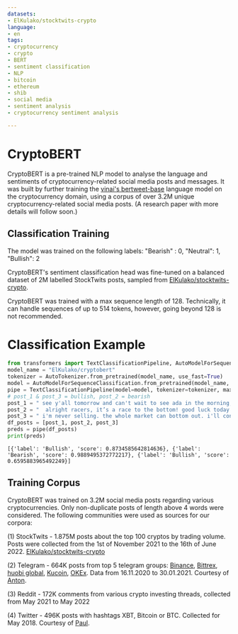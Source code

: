 ```yaml
---
datasets:
- ElKulako/stocktwits-crypto
language: 
- en
tags:
- cryptocurrency
- crypto
- BERT
- sentiment classification
- NLP
- bitcoin
- ethereum
- shib
- social media
- sentiment analysis
- cryptocurrency sentiment analysis

---
```


# CryptoBERT
CryptoBERT is a pre-trained NLP model to analyse the language and sentiments of cryptocurrency-related social media posts and messages. It was built by further training the [vinai's bertweet-base](https://huggingface.co/vinai/bertweet-base) language model on the cryptocurrency domain, using a corpus of over 3.2M unique cryptocurrency-related social media posts. 
(A research paper with more details will follow soon.)
## Classification Training
The model was trained on the following labels: "Bearish" : 0, "Neutral": 1, "Bullish": 2

CryptoBERT's sentiment classification head was fine-tuned on a balanced dataset of 2M labelled StockTwits posts, sampled from [ElKulako/stocktwits-crypto](https://huggingface.co/datasets/ElKulako/stocktwits-crypto). 

CryptoBERT was trained with a max sequence length of 128. Technically, it can handle sequences of up to 514 tokens, however, going beyond 128 is not recommended.

# Classification Example
```python
from transformers import TextClassificationPipeline, AutoModelForSequenceClassification, AutoTokenizer
model_name = "ElKulako/cryptobert"
tokenizer = AutoTokenizer.from_pretrained(model_name, use_fast=True)
model = AutoModelForSequenceClassification.from_pretrained(model_name, num_labels = 3)
pipe = TextClassificationPipeline(model=model, tokenizer=tokenizer, max_length=64, truncation=True, padding = 'max_length')
# post_1 & post_3 = bullish, post_2 = bearish
post_1 = " see y'all tomorrow and can't wait to see ada in the morning, i wonder what price it is going to be at. 😎🐂🤠💯😴, bitcoin is looking good go for it and flash by that 45k. "
post_2 = "  alright racers, it’s a race to the bottom! good luck today and remember there are no losers (minus those who invested in currency nobody really uses) take your marks... are you ready? go!!" 
post_3 = " i'm never selling. the whole market can bottom out. i'll continue to hold this dumpster fire until the day i die if i need to." 
df_posts = [post_1, post_2, post_3]
preds = pipe(df_posts)
print(preds)


```

```
[{'label': 'Bullish', 'score': 0.8734585642814636}, {'label': 'Bearish', 'score': 0.9889495372772217}, {'label': 'Bullish', 'score': 0.6595883965492249}]
```

## Training Corpus
CryptoBERT was trained on 3.2M social media posts regarding various cryptocurrencies. Only non-duplicate posts of length above 4 words were considered. The following communities were used as sources for our corpora:


(1) StockTwits - 1.875M posts about the top 100 cryptos by trading volume. Posts were collected from the 1st of November 2021 to the 16th of June 2022. [ElKulako/stocktwits-crypto](https://huggingface.co/datasets/ElKulako/stocktwits-crypto)

(2) Telegram - 664K posts from top 5 telegram groups: [Binance](https://t.me/binanceexchange), [Bittrex](https://t.me/BittrexGlobalEnglish), [huobi global](https://t.me/huobiglobalofficial), [Kucoin](https://t.me/Kucoin_Exchange), [OKEx](https://t.me/OKExOfficial_English). 
Data from 16.11.2020 to 30.01.2021. Courtesy of [Anton](https://www.kaggle.com/datasets/aagghh/crypto-telegram-groups).

(3) Reddit - 172K comments from various crypto investing threads, collected from May 2021 to May 2022

(4) Twitter - 496K posts with hashtags XBT, Bitcoin or BTC. Collected for May 2018. Courtesy of [Paul](https://www.kaggle.com/datasets/paul92s/bitcoin-tweets-14m).